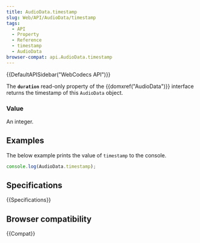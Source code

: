```yaml
---
title: AudioData.timestamp
slug: Web/API/AudioData/timestamp
tags:
  - API
  - Property
  - Reference
  - timestamp
  - AudioData
browser-compat: api.AudioData.timestamp
---
```

{{DefaultAPISidebar("WebCodecs API")}}

The **`duration`** read-only property of the {{domxref("AudioData")}} interface returns the timestamp of this `AudioData` object.

### Value

An integer.

## Examples

The below example prints the value of `timestamp` to the console.

```js
console.log(AudioData.timestamp);
```

## Specifications

{{Specifications}}

## Browser compatibility

{{Compat}}
